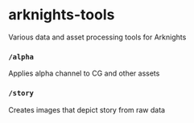# arknights-tools
Various data and asset processing tools for Arknights

### `/alpha`

Applies alpha channel to CG and other assets

### `/story`

Creates images that depict story from raw data
